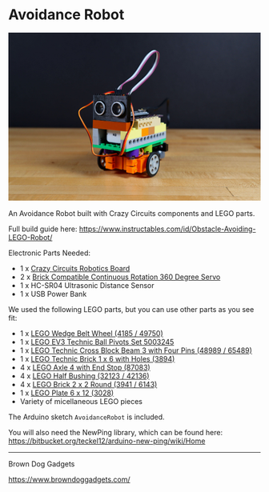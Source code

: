 # Avoidance Robot

![Avoidance Robot](Images/avoidance-robot.jpg)

An Avoidance Robot built with Crazy Circuits components and LEGO parts.

Full build guide here: https://www.instructables.com/id/Obstacle-Avoiding-LEGO-Robot/

Electronic Parts Needed:
* 1 x [Crazy Circuits Robotics Board](https://www.browndoggadgets.com/collections/new-crazy-circuits-kits/products/crazy-circuits-robotics-board)
* 2 x [Brick Compatible Continuous Rotation 360 Degree Servo](https://www.browndoggadgets.com/products/brick-compatible-360-degree-servo)
* 1 x HC-SR04 Ultrasonic Distance Sensor
* 1 x USB Power Bank

We used the following LEGO parts, but you can use other parts as you see fit:

* 1 x [LEGO Wedge Belt Wheel (4185 / 49750)](https://www.brickowl.com/catalog/lego-wedge-belt-wheel-4185-49750)
* 1 x [LEGO EV3 Technic Ball Pivots Set 5003245](https://www.brickowl.com/catalog/lego-ev3-technic-ball-pivots-set-5003245)
* 1 x [LEGO Technic Cross Block Beam 3 with Four Pins (48989 / 65489)](https://www.brickowl.com/catalog/lego-technic-cross-block-beam-3-with-four-pins-48989-65489)
* 1 x [LEGO Technic Brick 1 x 6 with Holes (3894)](https://www.brickowl.com/catalog/lego-technic-brick-1-x-6-with-holes-3894)
* 4 x [LEGO Axle 4 with End Stop (87083)](https://www.brickowl.com/catalog/lego-axle-4-with-end-stop-87083)
* 4 x [LEGO Half Bushing (32123 / 42136)](https://technicforall.brickowl.com/store/lego-half-bushing-32123-42136)
* 4 x [LEGO Brick 2 x 2 Round (3941 / 6143)](https://technicforall.brickowl.com/store/lego-brick-2-x-2-round-3941-6143)
* 1 x [LEGO Plate 6 x 12 (3028)](https://www.brickowl.com/catalog/lego-plate-6-x-12-3028)
* Variety of micellaneous LEGO pieces


The Arduino sketch `AvoidanceRobot` is included.

You will also need the NewPing library, which can be found here: https://bitbucket.org/teckel12/arduino-new-ping/wiki/Home


---

Brown Dog Gadgets

https://www.browndoggadgets.com/

